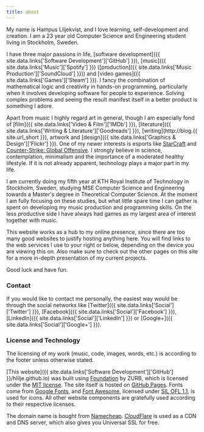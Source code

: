 ```yaml
---
title: about
---
```


My name is Hampus Liljekvist, and I love learning, self-development and
creation. I am a 23 year old Computer Science and Engineering student living in
Stockholm, Sweden.

I have three major passions in life,
[software development]({{ site.data.links['Software Development']['GitHub'] }}),
[music]({{ site.data.links['Music']['Spotify'] }})
([production]({{ site.data.links['Music Production']['SoundCloud'] }})) and
[video games]({{ site.data.links['Games']['Steam'] }}).
I fancy the combination of mathematical logic and creativity in hands-on
programming, particularly when it involves developing software for people to
experience. Solving complex problems and seeing the result manifest itself in a
better product is something I adore.

Apart from music I highly regard art in general, though I am especially fond
of [film]({{ site.data.links['Video & Film']['IMDb'] }}),
[literature]({{ site.data.links['Writing & Literature']['Goodreads'] }}),
[writing](http://blog.{{ site.url_short }}),
artwork and [design]({{ site.data.links['Graphics & Design']['Flickr'] }}).
One of my newer interests is esports like
[StarCraft](https://www.reddit.com/r/starcraft/) and
[Counter-Strike: Global Offensive](https://www.reddit.com/r/GlobalOffensive/).
I strongly believe in science, contemplation, minimalism and the importance of
a moderated healthy lifestyle. If it is not already apparent, technology plays
a major part in my life.

I am currently doing my fifth year at KTH Royal Institute of Technology in
Stockholm, Sweden, studying MSE Computer Science and Engineering towards a
Master's degree in Theoretical Computer Science. At the moment I am fully
focusing on these studies, but what little spare time I can gather is spent on
developing my music production and programming skills. On the less productive
side I have always had games as my largest area of interest together with
music.

This website works as a hub to my online presence, since there are too many
good websites to justify hosting anything here. You will find links to the web
services I use to your right or below, depending on the device you are viewing
this on. Also make sure to check out the other pages on this site for a more
in-depth presentation of my current projects.

Good luck and have fun.

### Contact

If you would like to contact me personally, the easiest way would be through
the social networks like [Twitter]({{ site.data.links['Social']['Twitter'] }}),
[Facebook]({{ site.data.links['Social']['Facebook'] }}),
[LinkedIn]({{ site.data.links['Social']['LinkedIn'] }}) or
[Google+]({{ site.data.links['Social']['Google+'] }}).

### License and Technology

The licensing of my work (music, code, images, words, etc.) is according to the
footer unless otherwise stated.

[This website]({{ site.data.links['Software Development']['GitHub'] }}/hlilje.github.io)
was built using [Foundation](http://foundation.zurb.com/) by ZURB, which is
licensed under the [MIT license](http://opensource.org/licenses/MIT). The site
itself is hosted on [GitHub Pages](https://pages.github.com/). Fonts come from
[Google Fonts](https://www.google.com/fonts), and
[Font Awesome](http://fortawesome.github.io/Font-Awesome/), licensed under
[SIL OFL 1.1](http://scripts.sil.org/OFL), is used for icons. All other website
components are gratefully used according to their respective licenses.

The domain name is bought from [Namecheap](https://www.namecheap.com/).
[CloudFlare](https://www.cloudflare.com/) is used as a CDN and DNS server,
which also gives you Universal SSL for free.
